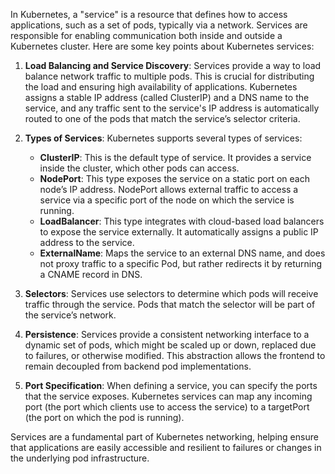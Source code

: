 In Kubernetes, a "service" is a resource that defines how to access applications, such as a set of pods, typically via a network. Services are responsible for enabling communication both inside and outside a Kubernetes cluster. Here are some key points about Kubernetes services:

1. **Load Balancing and Service Discovery**: Services provide a way to load balance network traffic to multiple pods. This is crucial for distributing the load and ensuring high availability of applications. Kubernetes assigns a stable IP address (called ClusterIP) and a DNS name to the service, and any traffic sent to the service's IP address is automatically routed to one of the pods that match the service’s selector criteria.

2. **Types of Services**: Kubernetes supports several types of services:
   - **ClusterIP**: This is the default type of service. It provides a service inside the cluster, which other pods can access.
   - **NodePort**: This type exposes the service on a static port on each node’s IP address. NodePort allows external traffic to access a service via a specific port of the node on which the service is running.
   - **LoadBalancer**: This type integrates with cloud-based load balancers to expose the service externally. It automatically assigns a public IP address to the service.
   - **ExternalName**: Maps the service to an external DNS name, and does not proxy traffic to a specific Pod, but rather redirects it by returning a CNAME record in DNS.

3. **Selectors**: Services use selectors to determine which pods will receive traffic through the service. Pods that match the selector will be part of the service’s network.

4. **Persistence**: Services provide a consistent networking interface to a dynamic set of pods, which might be scaled up or down, replaced due to failures, or otherwise modified. This abstraction allows the frontend to remain decoupled from backend pod implementations.

5. **Port Specification**: When defining a service, you can specify the ports that the service exposes. Kubernetes services can map any incoming port (the port which clients use to access the service) to a targetPort (the port on which the pod is running).

Services are a fundamental part of Kubernetes networking, helping ensure that applications are easily accessible and resilient to failures or changes in the underlying pod infrastructure.